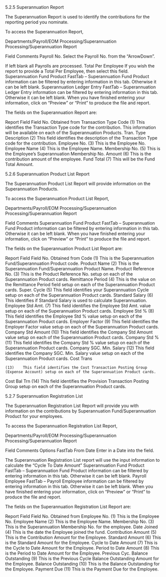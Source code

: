 5.2.5	Superannuation Report

The Superannuation Report is used to identify the contributions for the reporting period you nominate.

To access the Superannuation Report, 

Departments/Payroll/EOM Processing/Superannuation Processing/Superannuation Report
 

Field	Comments
Payroll No.	Select the Payroll No. from the “ArrowDown”.  

If left blank all Payrolls are processed. 
Total Per Employee	If you wish the report to provide a Total Per Employee, then select this field.
Superannuation Fund Product FastTab – Superannuation Fund Product information can be filtered by entering information in this tab.  Otherwise it can be left blank. 
Superannuation Ledger Entry FastTab – Superannuation Ledger Entry information can be filtered by entering information in this tab.  Otherwise it can be left blank. 
When you have finished entering your information, click on “Preview” or “Print” to produce the file and report.

 

The fields on the Superannuation Report are:

Report Field	Field No.	Obtained from
Transaction Type Code	(1)	This identifies the Transaction Type code for the contribution.  This information will be available on each of the Superannuation Products.
Tran. Type Description	(2)	This field identifies the description of the Transaction Type code for the contribution.
Employee No.	(3)	This is the Employee No.
Employee Name	(4)	This is the Employee Name.
Membership No.	(5)	This is the Employee’s Superannuation Membership No.
Amount	(6)	This is the contribution amount of the employee. 
Fund Total	(7)	This will be the Fund Total Amount.

 
5.2.6	Superannuation Product List Report

The Superannuation Product List Report will provide information on the Superannuation Products.

To access the Superannuation Product List Report, 

Departments/Payroll/EOM Processing/Superannuation Processing/Superannuation Report
 

Field	Comments
Superannuation Fund Product FastTab – Superannuation Fund Product information can be filtered by entering information in this tab.  Otherwise it can be left blank. 
When you have finished entering your information, click on “Preview” or “Print” to produce the file and report.

 

The fields on the Superannuation Product List Report are:

Report Field	Field No.	Obtained from
Code	(1)	This is the Superannuation Fund/Superannuation Product code.
Product Name	(2)	This is the Superannuation Fund/Superannuation Product Name.
Product Reference No.	(3)	This is the Product Reference No. setup on each of the Superannuation Product cards.
Remittance Period	(4)	This is the value on the Remittance Period field setup on each of the Superannuation Product cards.
Super. Cycle	(5)	This field identifies your Superannuation Cycle setup on each of the Superannuation Product cards.
Standard Salary	(6)	This identifies if Standard Salary is used to calculate Superannuation.
Employee Std Amt.	(7)	This field identifies the Employee Std Amt. value setup on each of the Superannuation Product cards.
Employee Std %	(8)	This field identifies the Employee Std % value setup on each of the Superannuation Product cards.
Employer Factor	(9)	This field identifies the Employer Factor value setup on each of the Superannuation Product cards.
Company Std Amount	(10)	This field identifies the Company Std Amount value setup on each of the Superannuation Product cards.
Company Std %	(11)	This field identifies the Company Std % value setup on each of the Superannuation Product cards.
Company SGC. Min. Salary	(12)	This field identifies the Company SGC. Min. Salary value setup on each of the Superannuation Product cards.
Cost Trans

	(13)	This field identifies the Cost Transaction Posting Group (Expense Account) setup on each of the Superannuation Product cards.
Cost Bal Trn	(14)	This field identifies the Provision Transaction Posting Group setup on each of the Superannuation Product cards.

5.2.7	Superannuation Registration List

The Superannuation Registration List Report will provide you with information on the contributions by Superannuation Fund/Superannuation Product for your employees.

To access the Superannuation Registration List Report, 

Departments/Payroll/EOM Processing/Superannuation Processing/Superannuation Report

 


Field	Comments
Options FastTab
From Date	Enter in a Date into the field.  

The Superannuation Registration List report will use the input information to calculate the “Cycle To Date Amount”
Superannuation Fund Product FastTab – Superannuation Fund Product information can be filtered by entering information in this tab.  Otherwise it can be left blank. 
Payroll Employee FastTab – Payroll Employee information can be filtered by entering information in this tab.  Otherwise it can be left blank. 
When you have finished entering your information, click on “Preview” or “Print” to produce the file and report.

 

The fields on the Superannuation Registration List Report are:

Report Field	Field No.	Obtained from
Employee No.	(1)	This is the Employee No.
Employee Name	(2)	This is the Employee Name.
Membership No.	(3)	This is the Superannuation Membership No. for the employee.
Date Joined	(4)	This is the date the Employee joined the fund.
Contribution Amount	(5)	This is the Contribution Amount for the Employee.
Standard Amount	(6)	This is the Standard Amount for the Employee.
Cycle to Date Amount	(7)	This is the Cycle to Date Amount for the Employee.
Period to Date Amount	(8)	This is the Period to Date Amount for the Employee.
Previous Cyc. Balance Outstanding	(9)	This is the Previous Cycle Balance Outstanding Amount for the Employee.
Balance Outstanding	(10)	This is the Balance Outstanding for the Employee.
Payment Due	(11)	This is the Payment Due for the Employee.


